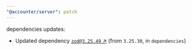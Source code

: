 ```yaml
---
"@accounter/server": patch
---
```

dependencies updates:
  - Updated dependency [`zod@3.25.49` ↗︎](https://www.npmjs.com/package/zod/v/3.25.49) (from `3.25.30`, in `dependencies`)
